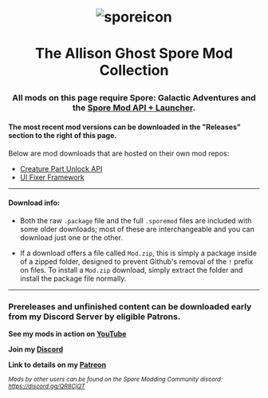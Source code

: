 # <p align="center">![sporeicon](https://github.com/Valla-Chan/Spore-Mods/assets/20942102/ec399aeb-c95f-446a-aaa6-6b1ae70514c5)</p>
# <p align="center">The Allison Ghost Spore Mod Collection


### <p align="center">All mods on this page require Spore: Galactic Adventures and the [Spore Mod API + Launcher](https://launcherkit.sporecommunity.com/).</p>
#### The most recent mod versions can be downloaded in the "Releases" section to the right of this page.

Below are mod downloads that are hosted on their own mod repos:
- [Creature Part Unlock API](https://github.com/Valla-Chan/Valla_Spore_CreaturePartUnlockAPI)
- [UI Fixer Framework](https://github.com/Valla-Chan/Valla_SporeUIFixerFramework)
___
#### Download info:
- Both the raw `.package` file and the full `.sporemod` files are included with some older downloads; most of these are interchangeable and you can download just one or the other.

- If a download offers a file called `Mod.zip`, this is simply a package inside of a zipped folder, designed to prevent Github's removal of the `!` prefix on files.
To install a `Mod.zip` download, simply extract the folder and install the package file normally. 

___

### Prereleases and unfinished content can be downloaded early from my Discord Server by eligible Patrons.

<b>See my mods in action on [YouTube](https://www.youtube.com/playlist?list=PL5bpOo1StUgxU_1_fOMyljW3qMw752pMH)</b>

<b>Join my [Discord](https://discord.gg/YV88FYxD2q)</b>

<b>Link to details on my [Patreon](https://www.patreon.com/posts/prerelease-for-76535751)</b>


<sub>*Mods by other users can be found on the Spore Modding Community discord: https://discord.gg/QR8CjQT*
